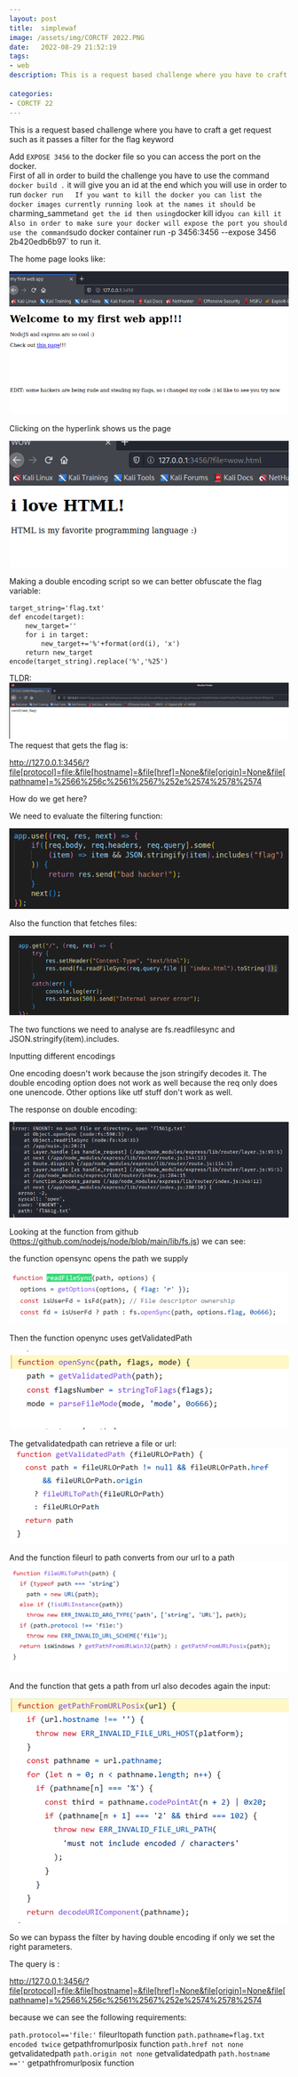 ```yaml
---
layout: post
title:  simplewaf
image: /assets/img/CORCTF 2022.PNG
date:   2022-08-29 21:52:19
tags:
- web
description: This is a request based challenge where you have to craft a get request such as it passes a filter for the flag keyword

categories:
- CORCTF 22
---
```


This is a request based challenge where you have to craft a get request such as it passes a filter for the flag keyword

Add `EXPOSE 3456` to the docker file so you can access the port on the docker.  
First of all in order to build the challenge you have to use the command `docker build .` it will give you an id at the end which you will use in order to run `docker run  
If you want to kill the docker you can list the docker images currently running look at the names it should be `charming_sammet` and get the id then using `docker kill id` you can kill it   
Also in order to make sure your docker will expose the port you should use the command `sudo docker container run -p 3456:3456 --expose 3456 2b420edb6b97` to run it.

The home page looks like:

![](/assets/img/2022-08-11-13-52-40.png)

Clicking on the hyperlink shows us the page

![](/assets/img/2022-08-11-13-57-26.png)

Making a double encoding script so we can better obfuscate the flag variable:
```
target_string='flag.txt'
def encode(target):
    new_target=''
    for i in target:
        new_target+='%'+format(ord(i), 'x')
    return new_target
encode(target_string).replace('%','%25')
```

TLDR:
![](/assets/img/2022-08-11-14-19-19.png)
The request that gets the flag is:

http://127.0.0.1:3456/?file[protocol]=file:&file[hostname]=&file[href]=None&file[origin]=None&file[pathname]=%2566%256c%2561%2567%252e%2574%2578%2574


How do we get here?

We need to evaluate the filtering function:

![](/assets/img/2022-08-11-14-21-41.png)

Also the function that fetches files:

![](/assets/img/2022-08-11-14-23-15.png)

The two functions we need to analyse are fs.readfilesync and JSON.stringify(item).includes.

Inputting different encodings

One encoding doesn't work because the json stringify decodes it. The double encoding option does not work as well because the req only does one unencode. Other options like utf stuff don't work as well.


The response on double encoding:


![](/assets/img/2022-08-11-15-08-21.png)

Looking at the function from github (https://github.com/nodejs/node/blob/main/lib/fs.js) we can see:




the function opensync opens the path we supply

![](/assets/img/2022-08-11-15-06-59.png)

Then the function openync uses getValidatedPath

![](/assets/img/2022-08-11-15-07-58.png)

The getvalidatedpath can retrieve a file or url:
![](/assets/img/2022-08-11-15-11-17.png)


And the function fileurl to path converts from our url to a path
![](/assets/img/2022-08-11-15-12-07.png)

And the function that gets a path from url also decodes again the input:

![](/assets/img/2022-08-11-15-14-54.png)

So we can bypass the filter by having double encoding if only we set the right parameters.


The query is :

http://127.0.0.1:3456/?file[protocol]=file:&file[hostname]=&file[href]=None&file[origin]=None&file[pathname]=%2566%256c%2561%2567%252e%2574%2578%2574


because we can see the following requirements:

`path.protocol=='file:'` fileurltopath function
`path.pathname=flag.txt encoded twice` getpathfromurlposix function 
`path.href not none` getvalidatedpath
`path.origin not none` getvalidatedpath
`path.hostname ==''` getpathfromurlposix function
